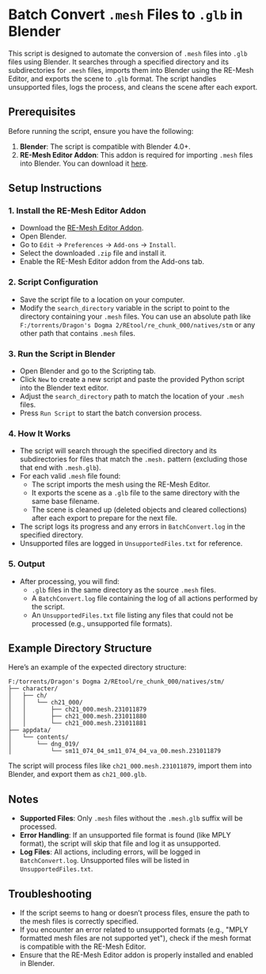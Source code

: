 # Batch Convert `.mesh` Files to `.glb` in Blender

This script is designed to automate the conversion of `.mesh` files into `.glb` files using Blender. It searches through a specified directory and its subdirectories for `.mesh` files, imports them into Blender using the RE-Mesh Editor, and exports the scene to `.glb` format. The script handles unsupported files, logs the process, and cleans the scene after each export.

## Prerequisites

Before running the script, ensure you have the following:

1. **Blender**: The script is compatible with Blender 4.0+.
2. **RE-Mesh Editor Addon**: This addon is required for importing `.mesh` files into Blender. You can download it [here](https://github.com/NSACloud/RE-Mesh-Editor).

## Setup Instructions

### 1. Install the RE-Mesh Editor Addon
   - Download the [RE-Mesh Editor Addon](https://github.com/NSACloud/RE-Mesh-Editor).
   - Open Blender.
   - Go to `Edit` → `Preferences` → `Add-ons` → `Install`.
   - Select the downloaded `.zip` file and install it.
   - Enable the RE-Mesh Editor addon from the Add-ons tab.

### 2. Script Configuration
   - Save the script file to a location on your computer.
   - Modify the `search_directory` variable in the script to point to the directory containing your `.mesh` files. You can use an absolute path like `F:/torrents/Dragon's Dogma 2/REtool/re_chunk_000/natives/stm` or any other path that contains `.mesh` files.

### 3. Run the Script in Blender
   - Open Blender and go to the Scripting tab.
   - Click `New` to create a new script and paste the provided Python script into the Blender text editor.
   - Adjust the `search_directory` path to match the location of your `.mesh` files.
   - Press `Run Script` to start the batch conversion process.

### 4. How It Works
   - The script will search through the specified directory and its subdirectories for files that match the `.mesh.` pattern (excluding those that end with `.mesh.glb`).
   - For each valid `.mesh` file found:
     - The script imports the mesh using the RE-Mesh Editor.
     - It exports the scene as a `.glb` file to the same directory with the same base filename.
     - The scene is cleaned up (deleted objects and cleared collections) after each export to prepare for the next file.
   - The script logs its progress and any errors in `BatchConvert.log` in the specified directory.
   - Unsupported files are logged in `UnsupportedFiles.txt` for reference.

### 5. Output
   - After processing, you will find:
     - `.glb` files in the same directory as the source `.mesh` files.
     - A `BatchConvert.log` file containing the log of all actions performed by the script.
     - An `UnsupportedFiles.txt` file listing any files that could not be processed (e.g., unsupported file formats).

## Example Directory Structure

Here’s an example of the expected directory structure:

```
F:/torrents/Dragon's Dogma 2/REtool/re_chunk_000/natives/stm/
├── character/
│   ├── ch/
│   │   └── ch21_000/
│   │       ├── ch21_000.mesh.231011879
│   │       ├── ch21_000.mesh.231011880
│   │       └── ch21_000.mesh.231011881
├── appdata/
│   └── contents/
│       └── dng_019/
│           └── sm11_074_04_sm11_074_04_va_00.mesh.231011879
```

The script will process files like `ch21_000.mesh.231011879`, import them into Blender, and export them as `ch21_000.glb`.

## Notes
- **Supported Files**: Only `.mesh` files without the `.mesh.glb` suffix will be processed.
- **Error Handling**: If an unsupported file format is found (like MPLY format), the script will skip that file and log it as unsupported.
- **Log Files**: All actions, including errors, will be logged in `BatchConvert.log`. Unsupported files will be listed in `UnsupportedFiles.txt`.

## Troubleshooting
- If the script seems to hang or doesn’t process files, ensure the path to the mesh files is correctly specified.
- If you encounter an error related to unsupported formats (e.g., "MPLY formatted mesh files are not supported yet"), check if the mesh format is compatible with the RE-Mesh Editor.
- Ensure that the RE-Mesh Editor addon is properly installed and enabled in Blender.
